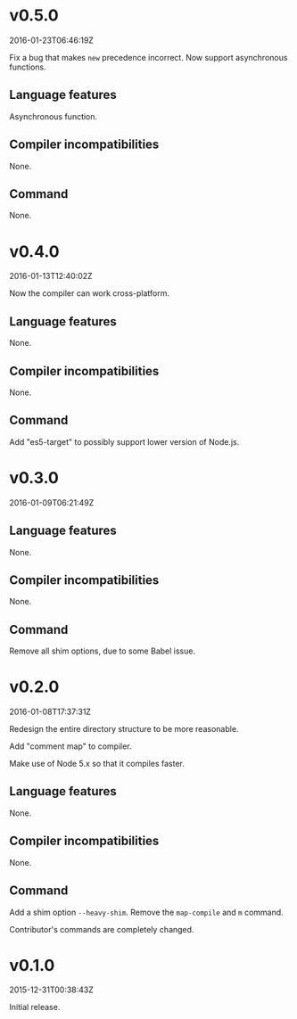 v0.5.0
======

2016-01-23T06:46:19Z

Fix a bug that makes `new` precedence incorrect. Now support asynchronous functions.

Language features
-----------------

Asynchronous function.

Compiler incompatibilities
--------------------------

None.

Command
-------

None.

v0.4.0
======

2016-01-13T12:40:02Z

Now the compiler can work cross-platform.

Language features
-----------------

None.

Compiler incompatibilities
--------------------------

None.

Command
-------

Add "es5-target" to possibly support lower version of Node.js.

v0.3.0
======

2016-01-09T06:21:49Z

Language features
-----------------

None.

Compiler incompatibilities
--------------------------

None.

Command
-------

Remove all shim options, due to some Babel issue.

v0.2.0
======

2016-01-08T17:37:31Z

Redesign the entire directory structure to be more reasonable.

Add "comment map" to compiler.

Make use of Node 5.x so that it compiles faster.

Language features
-----------------

None.

Compiler incompatibilities
--------------------------

None.

Command
-------

Add a shim option `--heavy-shim`. Remove the `map-compile` and `m` command.

Contributor's commands are completely changed.

v0.1.0
======

2015-12-31T00:38:43Z

Initial release.
